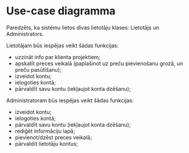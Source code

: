 # Use-case diagramma
Paredzēts, ka sistēmu lietos divas lietotāju klases: Lietotājs un Administrators.

Lietotājam būs iespējas veikt šādas funkcijas: 

- uzzināt info par klienta projektiem; 
- apskatīt preces veikalā (paplašinot uz preču pievienošanu grozā, un preču pasūtīšanu); 
- izveidot kontu; 
- ielogoties kontā; 
- pārvaldīt savu kontu (iekļaujot konta dzēšanu);
  
Administratoram būs iespējas veikt šādas funkcijas: 

- izveidot kontu; 
- ielogoties kontā; 
- pārvaldīt savu kontu (iekļaujot konta dzēšanu); 
- rediģēt informāciju lapā; 
- pievienot/dzēst preces veikalā; 
- pārvaldīt lietotāju kontus; 

 
